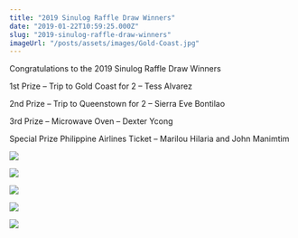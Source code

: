```yaml
---
title: "2019 Sinulog Raffle Draw Winners"
date: "2019-01-22T10:59:25.000Z"
slug: "2019-sinulog-raffle-draw-winners"
imageUrl: "/posts/assets/images/Gold-Coast.jpg"
---
```


Congratulations to the 2019 Sinulog Raffle Draw Winners

1st Prize – Trip to Gold Coast for 2 – Tess Alvarez

2nd Prize – Trip to Queenstown for 2 – Sierra Eve Bontilao

3rd Prize – Microwave Oven – Dexter Ycong

Special Prize Philippine Airlines Ticket – Marilou Hilaria and John Manimtim

![](https://i0.wp.com/santonino-nz.org/wp-content/uploads/2019/01/Gold-Coast.jpg?resize=674%2C960)

![](https://i0.wp.com/santonino-nz.org/wp-content/uploads/2019/01/Queenstown.jpg?resize=862%2C960)

![](https://i0.wp.com/santonino-nz.org/wp-content/uploads/2019/01/microwave.jpg?resize=798%2C960)

![](https://i0.wp.com/santonino-nz.org/wp-content/uploads/2019/01/pal-2.jpg?resize=746%2C960)

![](https://i0.wp.com/santonino-nz.org/wp-content/uploads/2019/01/pal-1.jpg?resize=876%2C960)